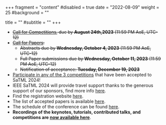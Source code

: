 +++
fragment = "content"
#disabled = true
date = "2022-08-09"
weight = 25
#background = ""

title = ""
#subtitle = ""
+++
* ~~[Call for Competitions](/2024/participate-cfc), due by **August 24th,2023** (11:59 PM AoE, UTC-12)~~
* ~~[Call for Papers](/2024/participate-cfp):~~
  * ~~Abstracts due by **Wednesday, October 4, 2023** (11:59 PM AoE, UTC-12)~~
  * ~~Full Paper​ ​submissions due by **Wednesday, October 11, 2023** (11:59 PM AoE, UTC-12)~~
  * ~~Notification of acceptance: **Tuesday, December 19, 2023**~~
* [Participate in any of the 3 competitions](/2024/participate-competitions) that
  have been accepted to SaTML 2024!
* IEEE SaTML 2024 will provide travel support thanks to the generous support of
  our sponsors, find more info [here](/2024/attend).
* Find the registration website [here](https://web.cvent.com/event/71bd5e3c-76f9-472c-8aea-57e5cf97cdbd/summary).
* The list of accepted papers is available [here](/2024/accepted-papers).
* The schedule of the conference can be found [here](/2024/schedule).
* **Recordings of the keynotes, tutorials, contributed talks, and competitions are [now available here](/2024/videos)**.